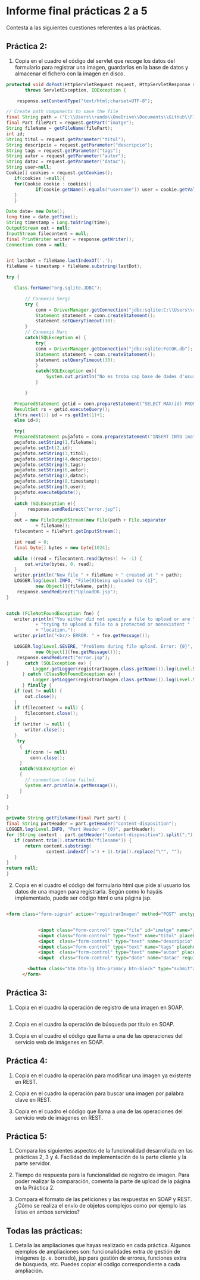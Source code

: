 # Informe final prácticas 2 a 5
Contesta a las siguientes cuestiones referentes a las prácticas.

## Práctica 2:
1. Copia en el cuadro el código del servlet que recoge los datos del formulario para registrar una imagen, guardarlos en la base de datos y almacenar el fichero con la imagen en disco.


``` java
protected void doPost(HttpServletRequest request, HttpServletResponse response)
       throws ServletException, IOException {

    response.setContentType("text/html;charset=UTF-8");

// Create path components to save the file
final String path = ("C:\\Users\\rando\\OneDrive\\Documents\\GitHub\\FIB-AD\\Laboratori\\P2\\WAP1\\web\\Image");
final Part filePart = request.getPart("imatge");
String fileName = getFileName(filePart);
int id;
String titol = request.getParameter("titol");
String descripcio = request.getParameter("descripcio");
String tags = request.getParameter("tags");
String autor = request.getParameter("autor");
String datac = request.getParameter("datac");
String user=null;
Cookie[] cookies = request.getCookies();
   if(cookies !=null){
   for(Cookie cookie : cookies){
           if(cookie.getName().equals("username")) user = cookie.getValue();
   }
   }

Date date= new Date();
long time = date.getTime();
String timestamp = Long.toString(time);
OutputStream out = null;
InputStream filecontent = null;
final PrintWriter writer = response.getWriter();
Connection conn = null;


int lastDot = fileName.lastIndexOf('.');
fileName = timestamp + fileName.substring(lastDot);

try {

   Class.forName("org.sqlite.JDBC");

       // Connexió Sergi
       try {
           conn = DriverManager.getConnection("jdbc:sqlite:C:\\Users\\rando\\OneDrive\\Documents\\GitHub\\FIB-AD\\Laboratori\\P2\\WAP1\\FotOK.db");
           Statement statement = conn.createStatement();
           statement.setQueryTimeout(30);
       }
       // Connexió Marc
       catch(SQLException e) {
           try{
           conn = DriverManager.getConnection("jdbc:sqlite:FotOK.db");
           Statement statement = conn.createStatement();
           statement.setQueryTimeout(30);
           }
           catch(SQLException ex){
               System.out.println("No es troba cap base de dades d'usuaris");
           }

       }

   PreparedStatement getid = conn.prepareStatement("SELECT MAX(id) FROM imatges");
   ResultSet rs = getid.executeQuery();
   if(rs.next()) id = rs.getInt(1)+1;
   else id=0;

   try{
   PreparedStatement pujafoto = conn.prepareStatement("INSERT INTO imatges(filename,id,titol,descripcio,tags,autor,datac,timestamp,username) VALUES(?,?,?,?,?,?,?,?,?)");
   pujafoto.setString(1,fileName);
   pujafoto.setInt(2,id);
   pujafoto.setString(3,titol);
   pujafoto.setString(4,descripcio);
   pujafoto.setString(5,tags);
   pujafoto.setString(6,autor);
   pujafoto.setString(7,datac);
   pujafoto.setString(8,timestamp);
   pujafoto.setString(9,user);
   pujafoto.executeUpdate();
   }
   catch (SQLException e){
        response.sendRedirect("error.jsp");
   }
   out = new FileOutputStream(new File(path + File.separator
           + fileName));
   filecontent = filePart.getInputStream();

   int read = 0;
   final byte[] bytes = new byte[1024];

   while ((read = filecontent.read(bytes)) != -1) {
       out.write(bytes, 0, read);
   }
   writer.println("New file " + fileName + " created at " + path);
   LOGGER.log(Level.INFO, "File{0}being uploaded to {1}",
           new Object[]{fileName, path});
    response.sendRedirect("UploadOK.jsp");
}


catch (FileNotFoundException fne) {
   writer.println("You either did not specify a file to upload or are "
           + "trying to upload a file to a protected or nonexistent "
           + "location.");
   writer.println("<br/> ERROR: " + fne.getMessage());

   LOGGER.log(Level.SEVERE, "Problems during file upload. Error: {0}",
           new Object[]{fne.getMessage()});
    response.sendRedirect("error.jsp");
}      catch (SQLException ex) {
          Logger.getLogger(registrarImagen.class.getName()).log(Level.SEVERE, null, ex);
      } catch (ClassNotFoundException ex) {
          Logger.getLogger(registrarImagen.class.getName()).log(Level.SEVERE, null, ex);
      } finally {
   if (out != null) {
       out.close();
   }
   if (filecontent != null) {
       filecontent.close();
   }
   if (writer != null) {
       writer.close();
   }
    try
     {
       if(conn != null)
         conn.close();
     }
     catch(SQLException e)
     {
       // connection close failed.
       System.err.println(e.getMessage());
     }
}

}

private String getFileName(final Part part) {
final String partHeader = part.getHeader("content-disposition");
LOGGER.log(Level.INFO, "Part Header = {0}", partHeader);
for (String content : part.getHeader("content-disposition").split(";")) {
   if (content.trim().startsWith("filename")) {
       return content.substring(
               content.indexOf('=') + 1).trim().replace("\"", "");
   }
}
return null;
}


 ```

2. Copia en el cuadro el código del formulario html que pide al usuario los datos de una imagen para registrarla. Según como lo hayáis implementado, puede ser código html o una página jsp.

``` html

<form class="form-signin" action="registrarImagen" method="POST" enctype="multipart/form-data">


            <input class="form-control" type="file" id="imatge" name="imatge" required autofocus>
            <input class="form-control" type="text" name="titol" placeholder="Títol" required>
            <input  class="form-control" type="text" name="descripcio" placeholder="Descripció" required>
            <input class="form-control" type="text" name="tags" placeholder="Tags separats amb ';'  Exemple: (naturalesa;animals;maincra) " required>
            <input  class="form-control" type="text" name="autor" placeholder="Autor" required>
            <input  class="form-control" type="date" name="datac" required>

        <button class="btn btn-lg btn-primary btn-block" type="submit">Puja</button>
      </form>
```

## Práctica 3:
1. Copia en el cuadro la operación de registro de una imagen en SOAP.

``` java
```
2. Copia en el cuadro la operación de búsqueda por título en SOAP.


3. Copia en el cuadro el código que llama a una de las operaciones del servicio web de imágenes en SOAP.


## Práctica 4:
1. Copia en el cuadro la operación para modificar una imagen ya existente en REST.

2. Copia en el cuadro la operación para buscar una imagen por palabra clave en REST.

3. Copia en el cuadro el código que llama a una de las operaciones del servicio web de imágenes en REST.

## Práctica 5:
1. Compara los siguientes aspectos de la funcionalidad desarrollada en las prácticas 2, 3 y 4.
Facilidad de implementación de la parte cliente y la parte servidor.

2. Tiempo de respuesta para la funcionalidad de registro de imagen. Para poder realizar la comparación, comenta la parte de upload de la página en la Práctica 2.

3. Compara el formato de las peticiones y las respuestas en SOAP y REST. ¿Cómo se realiza el envío de objetos complejos como por ejemplo las listas en ambos servicios?

## Todas las prácticas:
1. Detalla las ampliaciones que hayas realizado en cada práctica. Algunos ejemplos de ampliaciones son: funcionalidades extra de gestión de imágenes (p. e. borrado), jsp para gestión de errores, funciones extra de búsqueda, etc. Puedes copiar el código correspondiente a cada ampliación.
